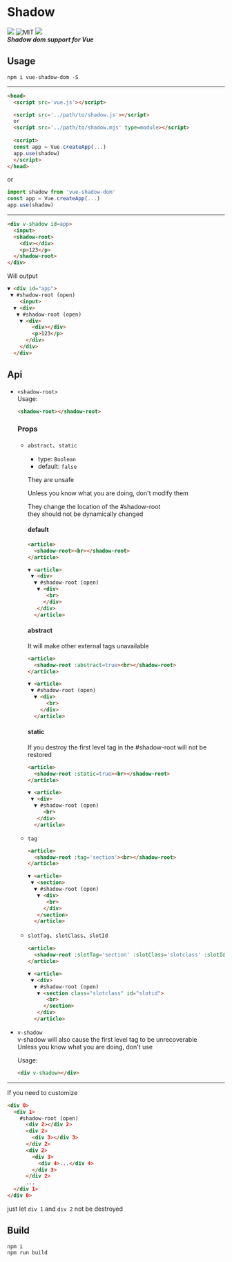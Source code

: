 # Shadow
[![](https://img.shields.io/npm/v/vue-shadow-dom)](https://www.npmjs.com/package/vue-shadow-dom)
![MIT](https://img.shields.io/github/license/2a5f/shadow)
[![](https://img.shields.io/badge/Vue-3-brightgreen?style=flat&logo=vue.js)](https://v3.vuejs.org/)  
***Shadow dom support for Vue***
## Usage
```
npm i vue-shadow-dom -S
```
---
```html
<head>
  <script src='vue.js'></script>

  <script src='../path/to/shadow.js'></script>
  or
  <script src='../path/to/shadow.mjs' type=module></script>
  
  <script>
  const app = Vue.createApp(...)
  app.use(shadow)
  </script>
</head>
```
or
```typescript
import shadow from 'vue-shadow-dom'
const app = Vue.createApp(...)
app.use(shadow)
```
---
```html
<div v-shadow id=app>
  <input>
  <shadow-root>
    <div></div>
    <p>123</p>
  </shadow-root>
</div>
```
Will output
```html
▼ <div id="app">
 ▼ #shadow-root (open)
    <input>
  ▼ <div>
   ▼ #shadow-root (open)
    ▼ <div>
        <div></div>
        <p>123</p>
      </div>
    </div>
  </div>
```
## Api
- `<shadow-root>`  
Usage: 
  ```html
  <shadow-root></shadow-root>
  ```
  ### Props
  - `abstract`、`static`
    - type: `Boolean`
    - default: `false`

    They are unsafe  

    Unless you know what you are doing, don't modify them

    They change the location of the #shadow-root  
    they should not be dynamically changed  
    #### default
    ```html
    <article>
      <shadow-root><br></shadow-root>
    </article>
    ```
    ```html
    ▼ <article>
     ▼ <div>
      ▼ #shadow-root (open)
       ▼ <div>
          <br>
         </div>
       </div>
      </article>
    ```
    #### abstract
    It will make other external tags unavailable
    ```html
    <article>
      <shadow-root :abstract=true><br></shadow-root>
    </article>
    ```
    ```html
    ▼ <article>
     ▼ #shadow-root (open)
      ▼ <div>
          <br>
        </div>
      </article>
    ```
    #### static
    If you destroy the first level tag in the #shadow-root will not be restored
    ```html
    <article>
      <shadow-root :static=true><br></shadow-root>
    </article>
    ```
    ```html
    ▼ <article>
     ▼ <div>
      ▼ #shadow-root (open)
         <br>
       </div>
      </article>
    ```

  - `tag`
    ```html
    <article>
      <shadow-root :tag='section'><br></shadow-root>
    </article>
    ```
    ```html
    ▼ <article>
     ▼ <section>
      ▼ #shadow-root (open)
       ▼ <div>
          <br>
         </div>
       </section>
      </article>
    ```
  - `slotTag`、`slotClass`、`slotId`
    ```html
    <article>
      <shadow-root :slotTag='section' :slotClass='slotclass' :slotId='slotid'><br></shadow-root>
    </article>
    ```
    ```html
    ▼ <article>
     ▼ <div>
      ▼ #shadow-root (open)
       ▼ <section class="slotclass" id="slotid">
          <br>
         </section>
       </div>
      </article>
    ```
- `v-shadow`  
  v-shadow will also cause the first level tag to be unrecoverable  
  Unless you know what you are doing, don't use  

  Usage: 
  ```html
  <div v-shadow></div>
  ```
---
If you need to customize
```html
<div 0>
  <div 1>
    #shadow-root (open)
      <div 2></div 2>
      <div 2>
        <div 3></div 3>
      </div 2>
      <div 2>
        <div 3>
          <div 4>...</div 4>
        </div 3>
      </div 2>
      ...
  </div 1>
</div 0>
```
just let `div 1` and `div 2` not be destroyed
## Build
```
npm i
npm run build
```
